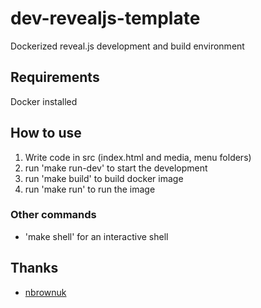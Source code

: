 # dev-revealjs-template
Dockerized reveal.js development and build environment

## Requirements

Docker installed

## How to use

1. Write code in src (index.html and media, menu folders)
2. run 'make run-dev' to start the development
3. run 'make build' to build docker image
4. run 'make run' to run the image 

### Other commands

* 'make shell' for an interactive shell

## Thanks
* [nbrownuk](https://github.com/nbrownuk/docker-revealjs)
